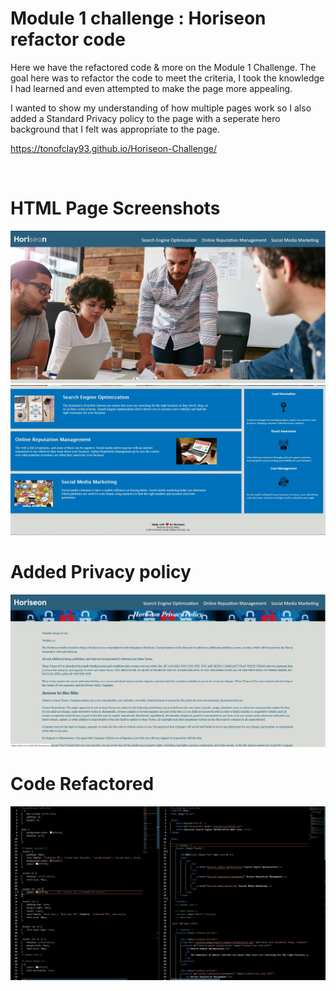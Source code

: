 # Module 1 challenge : Horiseon refactor code

Here we have the refactored code & more on the Module 1 Challenge. The goal here was to refactor the code to meet the criteria, I took the knowledge I had learned and even attempted to make the page more appealing. 

I wanted to show my understanding of how multiple pages work so I also added a Standard Privacy policy to the page with a seperate hero background that I felt was appropriate to the page. 

https://tonofclay93.github.io/Horiseon-Challenge/

<br />

# HTML Page Screenshots
<img src="/assets/images/Top-half-Screenshot-page-1.jpg">
<img src="/assets/images/Bottom-half-screenshot-page-1.jpg">

# Added Privacy policy 
<img src="/assets/images/Privacy-policy-added.jpg">

# Code Refactored
<img src="/assets/images/code-cleaned.jpg">
  
